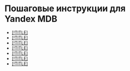 # Пошаговые инструкции для Yandex MDB

- [[!TITLE]](cluster-list.md)
- [[!TITLE]](cluster-create.md)
- [[!TITLE]](connect.md)
- [[!TITLE]](cluster-backups.md)
- [[!TITLE]](cluster-delete.md)
- [[!TITLE]](cluster-users.md)
- [[!TITLE]](update.md)
